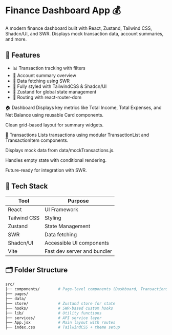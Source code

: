 # Finance Dashboard App 💰

A modern finance dashboard built with React, Zustand, Tailwind CSS, Shadcn/UI, and SWR. Displays mock transaction data, account summaries, and more.

## 🚀 Features

- 📊 Transaction tracking with filters
- 📁 Account summary overview
- 🔄 Data fetching using SWR
- 🎨 Fully styled with TailwindCSS & Shadcn/UI
- 🧠 Zustand for global state management
- 🧭 Routing with react-router-dom

🏠 Dashboard
Displays key metrics like Total Income, Total Expenses, and Net Balance using reusable Card components.

Clean grid-based layout for summary widgets.

📃 Transactions
Lists transactions using modular TransactionList and TransactionItem components.

Displays mock data from data/mockTransactions.js.

Handles empty state with conditional rendering.

Future-ready for integration with SWR.

## 🧰 Tech Stack

| Tool         | Purpose                     |
| ------------ | --------------------------- |
| React        | UI Framework                |
| Tailwind CSS | Styling                     |
| Zustand      | State Management            |
| SWR          | Data fetching               |
| Shadcn/UI    | Accessible UI components    |
| Vite         | Fast dev server and bundler |

## 🗂️ Folder Structure

```bash
src/
├── components/        # Page-level components (Dashboard, Transactions, Settings)
├── pages/
├── data/
├── store/             # Zustand store for state
├── hooks/             # SWR-based custom hooks
├── lib/               # Utility functions
├── services/          # API service layer
├── App.jsx            # Main layout with routes
├── index.css          # TailwindCSS + theme setup
```
